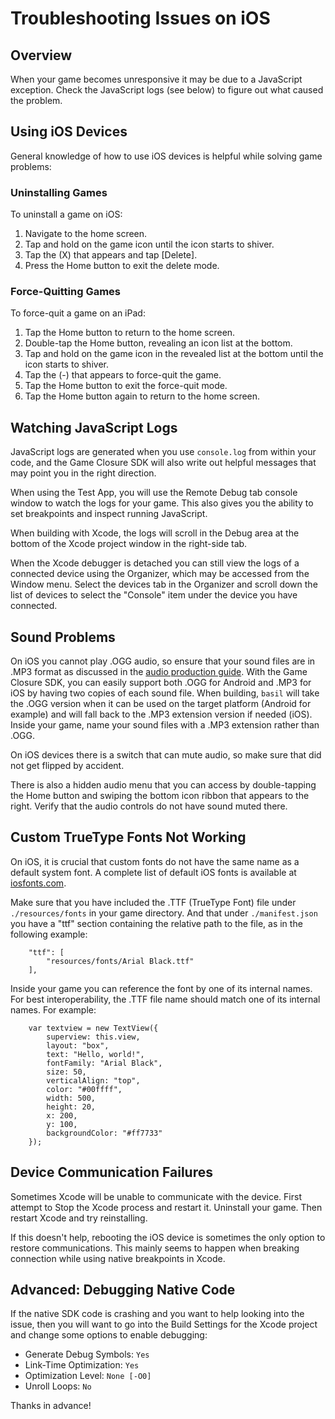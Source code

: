 # Troubleshooting Issues on iOS

## Overview

When your game becomes unresponsive it may be due to a JavaScript exception.  Check the JavaScript logs (see below) to figure out what caused the problem.

## Using iOS Devices

General knowledge of how to use iOS devices is helpful while solving game problems:

### Uninstalling Games

To uninstall a game on iOS:

1. Navigate to the home screen.
2. Tap and hold on the game icon until the icon starts to shiver.
3. Tap the (X) that appears and tap [Delete].
4. Press the Home button to exit the delete mode.

### Force-Quitting Games

To force-quit a game on an iPad:

1. Tap the Home button to return to the home screen.
2. Double-tap the Home button, revealing an icon list at the bottom.
3. Tap and hold on the game icon in the revealed list at the bottom until the icon starts to shiver.
4. Tap the (-) that appears to force-quit the game.
5. Tap the Home button to exit the force-quit mode.
6. Tap the Home button again to return to the home screen.

## Watching JavaScript Logs

JavaScript logs are generated when you use `console.log` from within your code, and the Game Closure SDK will also write out helpful messages that may point you in the right direction.

When using the Test App, you will use the Remote Debug tab console window to watch the logs for your game.  This also gives you the ability to set breakpoints and inspect running JavaScript.

When building with Xcode, the logs will scroll in the Debug area at the bottom of the Xcode project window in the right-side tab.

When the Xcode debugger is detached you can still view the logs of a connected device using the Organizer, which may be accessed from the Window menu.  Select the devices tab in the Organizer and scroll down the list of devices to select the "Console" item under the device you have connected.

## Sound Problems

On iOS you cannot play .OGG audio, so ensure that your sound files are in .MP3 format as discussed in the [audio production guide](../guides/audio-assets.html).  With the Game Closure SDK, you can easily support both .OGG for Android and .MP3 for iOS by having two copies of each sound file.  When building, `basil` will take the .OGG version when it can be used on the target platform (Android for example) and will fall back to the .MP3 extension version if needed (iOS).  Inside your game, name your sound files with a .MP3 extension rather than .OGG.

On iOS devices there is a switch that can mute audio, so make sure that did not get flipped by accident.

There is also a hidden audio menu that you can access by double-tapping the Home button and swiping the bottom icon ribbon that appears to the right.  Verify that the audio controls do not have sound muted there.

## Custom TrueType Fonts Not Working

On iOS, it is crucial that custom fonts do not have the same name as a default system font.  A complete list of default iOS fonts is available at [iosfonts.com](http://iosfonts.com).

Make sure that you have included the .TTF (TrueType Font) file under `./resources/fonts` in your game directory.  And that under `./manifest.json` you have a "ttf" section containing the relative path to the file, as in the following example:

~~~
	"ttf": [
		"resources/fonts/Arial Black.ttf"
	],
~~~

Inside your game you can reference the font by one of its internal names.  For best interoperability, the .TTF file name should match one of its internal names.  For example:

~~~
	var textview = new TextView({
		superview: this.view,
		layout: "box",
		text: "Hello, world!",
		fontFamily: "Arial Black",
		size: 50,
		verticalAlign: "top",
		color: "#00ffff",
		width: 500,
		height: 20,
		x: 200,
		y: 100,
		backgroundColor: "#ff7733"
	});
~~~

## Device Communication Failures

Sometimes Xcode will be unable to communicate with the device.  First attempt to Stop the Xcode process and restart it.  Uninstall your game.  Then restart Xcode and try reinstalling.

If this doesn't help, rebooting the iOS device is sometimes the only option to restore communications.  This mainly seems to happen when breaking connection while using native breakpoints in Xcode.

## Advanced: Debugging Native Code

If the native SDK code is crashing and you want to help looking into the issue, then you will want to go into the Build Settings for the Xcode project and change some options to enable debugging:

+ Generate Debug Symbols: `Yes`
+ Link-Time Optimization: `Yes`
+ Optimization Level: `None [-O0]`
+ Unroll Loops: `No`

Thanks in advance!
